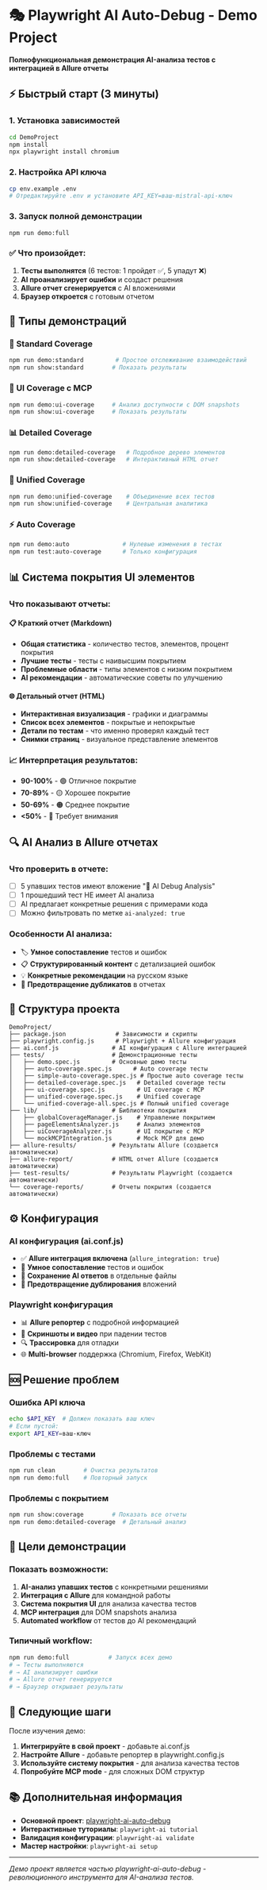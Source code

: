 # 🎭 Playwright AI Auto-Debug - Demo Project

**Полнофункциональная демонстрация AI-анализа тестов с интеграцией в Allure отчеты**

## ⚡ Быстрый старт (3 минуты)

### 1. Установка зависимостей
```bash
cd DemoProject
npm install
npx playwright install chromium
```

### 2. Настройка API ключа
```bash
cp env.example .env
# Отредактируйте .env и установите API_KEY=ваш-mistral-api-ключ
```

### 3. Запуск полной демонстрации
```bash
npm run demo:full
```

### ✅ Что произойдет:
1. **Тесты выполнятся** (6 тестов: 1 пройдет ✅, 5 упадут ❌)
2. **AI проанализирует ошибки** и создаст решения
3. **Allure отчет сгенерируется** с AI вложениями
4. **Браузер откроется** с готовым отчетом

## 🎯 Типы демонстраций

### 🔧 Standard Coverage
```bash
npm run demo:standard         # Простое отслеживание взаимодействий
npm run show:standard        # Показать результаты
```

### 🤖 UI Coverage с MCP 
```bash
npm run demo:ui-coverage     # Анализ доступности с DOM snapshots
npm run show:ui-coverage     # Показать результаты
```

### 📊 Detailed Coverage
```bash
npm run demo:detailed-coverage   # Подробное дерево элементов  
npm run show:detailed-coverage   # Интерактивный HTML отчет
```

### 🎪 Unified Coverage
```bash
npm run demo:unified-coverage    # Объединение всех тестов
npm run show:unified-coverage    # Центральная аналитика
```

### ⚡ Auto Coverage
```bash
npm run demo:auto               # Нулевые изменения в тестах
npm run test:auto-coverage      # Только конфигурация
```

## 📊 Система покрытия UI элементов

### Что показывают отчеты:

#### 📋 Краткий отчет (Markdown)
- **Общая статистика** - количество тестов, элементов, процент покрытия
- **Лучшие тесты** - тесты с наивысшим покрытием
- **Проблемные области** - типы элементов с низким покрытием
- **AI рекомендации** - автоматические советы по улучшению

#### 🌐 Детальный отчет (HTML)
- **Интерактивная визуализация** - графики и диаграммы
- **Список всех элементов** - покрытые и непокрытые
- **Детали по тестам** - что именно проверял каждый тест
- **Снимки страниц** - визуальное представление элементов

### 📈 Интерпретация результатов:
- **90-100%** - 🟢 Отличное покрытие
- **70-89%** - 🟡 Хорошее покрытие  
- **50-69%** - 🟠 Среднее покрытие
- **<50%** - 🔴 Требует внимания

## 🔍 AI Анализ в Allure отчетах

### Что проверить в отчете:
- [ ] 5 упавших тестов имеют вложение "🤖 AI Debug Analysis"
- [ ] 1 прошедший тест НЕ имеет AI анализа  
- [ ] AI предлагает конкретные решения с примерами кода
- [ ] Можно фильтровать по метке `ai-analyzed: true`

### Особенности AI анализа:
- 🏷️ **Умное сопоставление** тестов и ошибок
- 📋 **Структурированный контент** с детализацией ошибок
- 💡 **Конкретные рекомендации** на русском языке
- 🚫 **Предотвращение дубликатов** в отчетах

## 📁 Структура проекта

```
DemoProject/
├── package.json              # Зависимости и скрипты
├── playwright.config.js      # Playwright + Allure конфигурация
├── ai.conf.js               # AI конфигурация с Allure интеграцией
├── tests/                   # Демонстрационные тесты
│   ├── demo.spec.js         # Основные демо тесты
│   ├── auto-coverage.spec.js      # Auto coverage тесты
│   ├── simple-auto-coverage.spec.js # Простые auto coverage тесты
│   ├── detailed-coverage.spec.js   # Detailed coverage тесты
│   ├── ui-coverage.spec.js         # UI coverage с MCP
│   ├── unified-coverage.spec.js    # Unified coverage
│   └── unified-coverage-all.spec.js # Полный unified coverage
├── lib/                     # Библиотеки покрытия
│   ├── globalCoverageManager.js    # Управление покрытием
│   ├── pageElementsAnalyzer.js     # Анализ элементов
│   ├── uiCoverageAnalyzer.js       # UI покрытие с MCP
│   └── mockMCPIntegration.js       # Mock MCP для демо
├── allure-results/          # Результаты Allure (создается автоматически)
├── allure-report/           # HTML отчет Allure (создается автоматически)
├── test-results/            # Результаты Playwright (создается автоматически)
└── coverage-reports/        # Отчеты покрытия (создается автоматически)
```

## ⚙️ Конфигурация

### AI конфигурация (ai.conf.js)
- ✅ **Allure интеграция включена** (`allure_integration: true`)
- 🎯 **Умное сопоставление** тестов и ошибок
- 📝 **Сохранение AI ответов** в отдельные файлы
- 🚫 **Предотвращение дублирования** вложений

### Playwright конфигурация
- 📊 **Allure репортер** с подробной информацией
- 🎥 **Скриншоты и видео** при падении тестов
- 🔍 **Трассировка** для отладки
- 🌐 **Multi-browser** поддержка (Chromium, Firefox, WebKit)

## 🆘 Решение проблем

### Ошибка API ключа
```bash
echo $API_KEY  # Должен показать ваш ключ
# Если пустой:
export API_KEY=ваш-ключ
```

### Проблемы с тестами
```bash
npm run clean        # Очистка результатов
npm run demo:full    # Повторный запуск
```

### Проблемы с покрытием
```bash
npm run show:coverage        # Показать все отчеты
npm run demo:detailed-coverage  # Детальный анализ
```

## 🎯 Цели демонстрации

### Показать возможности:
1. **AI-анализ упавших тестов** с конкретными решениями
2. **Интеграция с Allure** для командной работы
3. **Система покрытия UI** для анализа качества тестов
4. **MCP интеграция** для DOM snapshots анализа
5. **Automated workflow** от тестов до AI рекомендаций

### Типичный workflow:
```bash
npm run demo:full           # Запуск всех демо
# → Тесты выполняются
# → AI анализирует ошибки  
# → Allure отчет генерируется
# → Браузер открывает результаты
```

## 🚀 Следующие шаги

После изучения демо:
1. **Интегрируйте в свой проект** - добавьте ai.conf.js
2. **Настройте Allure** - добавьте репортер в playwright.config.js
3. **Используйте систему покрытия** - для анализа качества тестов
4. **Попробуйте MCP mode** - для сложных DOM структур

## 📚 Дополнительная информация

- **Основной проект**: [playwright-ai-auto-debug](../README.md)
- **Интерактивные туториалы**: `playwright-ai tutorial`
- **Валидация конфигурации**: `playwright-ai validate`
- **Мастер настройки**: `playwright-ai setup`

---

*Демо проект является частью playwright-ai-auto-debug - революционного инструмента для AI-анализа тестов.* 